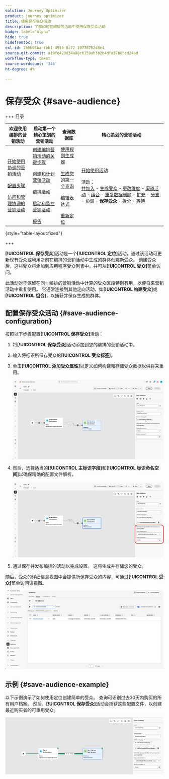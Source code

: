 ```yaml
---
solution: Journey Optimizer
product: journey optimizer
title: 使用保存受众活动
description: 了解如何在编排的活动中使用保存受众活动
badge: label="Alpha"
hide: true
hidefromtoc: true
exl-id: 7b5b03ba-fbb1-4916-8c72-10778752d8e4
source-git-commit: a19fe429d34a88c6159ab3b2b4dfa3768bcd24ad
workflow-type: tm+mt
source-wordcount: '346'
ht-degree: 4%

---
```


# 保存受众 {#save-audience}

+++ 目录

| 欢迎使用编排的营销活动 | 启动第一个精心策划的营销活动 | 查询数据库 | 精心策划的营销活动 |
|---|---|---|---|
| [开始使用协调的营销活动](../gs-orchestrated-campaigns.md)<br/><br/>[配置步骤](../configuration-steps.md)<br/><br/>[访问和管理协调的营销活动](../access-manage-orchestrated-campaigns.md) | [创建编排营销活动的关键步骤](../gs-campaign-creation.md)<br/><br/>[创建和计划营销活动](../create-orchestrated-campaign.md)<br/><br/>[编排活动](../orchestrate-activities.md)<br/><br/>[启动和监控营销活动](../start-monitor-campaigns.md)<br/><br/>[报告](../reporting-campaigns.md) | [使用规则生成器](../orchestrated-rule-builder.md)<br/><br/>[生成您的第一个查询](../build-query.md)<br/><br/>[编辑表达式](../edit-expressions.md)<br/><br/>[重新定位](../retarget.md) | [开始使用活动](about-activities.md)<br/><br/>活动：<br/>[并加入](and-join.md) - [生成受众](build-audience.md) - [更改维度](change-dimension.md) - [渠道活动](channels.md) - [组合](combine.md) - [重复数据删除](deduplication.md) - [扩充](enrichment.md) - [分支](fork.md) - [协调](reconciliation.md) - <b>[保存受众](save-audience.md)</b> - [拆分](split.md) - [等待](wait.md) |

{style="table-layout:fixed"}

+++


**[!UICONTROL 保存受众]**&#x200B;活动是一个&#x200B;**[!UICONTROL 定位]**&#x200B;活动，通过该活动可更新现有受众或利用之前在编排的营销活动中生成的群体创建新受众。 创建受众后，这些受众将添加到应用程序受众列表中，并可从&#x200B;**[!UICONTROL 受众]**&#x200B;菜单访问。

此活动对于保留在同一编排的营销活动中计算的受众区段特别有用，以便将来营销活动中重复使用。 它通常连接到其他定向活动，如&#x200B;**[!UICONTROL 构建受众]**&#x200B;或&#x200B;**[!UICONTROL 组合]**，以捕获并保存生成的群体。

## 配置保存受众活动 {#save-audience-configuration}

按照以下步骤配置&#x200B;**[!UICONTROL 保存受众]**&#x200B;活动：

1. 将&#x200B;**[!UICONTROL 保存受众]**&#x200B;活动添加到您的编排的营销活动中。

1. 输入将标识所保存受众的&#x200B;**[!UICONTROL 受众标签]**。

1. 单击&#x200B;**[!UICONTROL 添加受众属性]**&#x200B;以定义如何构建和存储受众数据以供将来重用。

   ![](../assets/save-audience-1.png)

1. 然后，选择适当的&#x200B;**[!UICONTROL 主标识字段]**&#x200B;和&#x200B;**[!UICONTROL 标识命名空间]**&#x200B;以确保精确的配置文件解析。

   ![](../assets/save-audience-2.png)

1. 通过保存并发布编排的活动以完成设置。 这将生成并存储您的受众。

随后，受众的详细信息视图中会提供所保存受众的内容，可通过&#x200B;**[!UICONTROL 受众]**&#x200B;菜单访问该视图。

![](../assets/save-audience-3.png)

## 示例 {#save-audience-example}

以下示例演示了如何使用定位创建简单的受众。 查询可识别过去30天内购买的所有用户档案。 然后，**[!UICONTROL 保存受众]**&#x200B;活动会捕获这些配置文件，以创建最近购买者的可重用受众。

![](../assets/save-audience-4.png)
